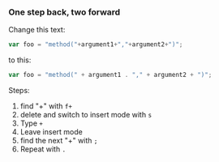 ### One step back, two forward

Change this text:

```javascript
var foo = "method("+argument1+","+argument2+")";
```

to this:

```javascript
var foo = "method(" + argument1 . "," + argument2 + ")";
```

Steps:

1. find "+" with `f+`
2. delete and switch to insert mode with `s`
3. Type ` + `
4. Leave insert mode
5. find the next "+" with `;`
6. Repeat with `.`
